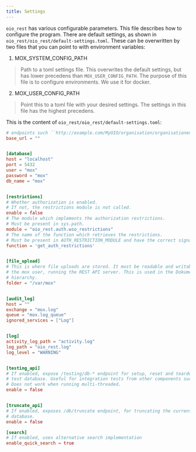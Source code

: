 ```yaml
---
title: Settings
---
```


`oio_rest` has various configurable parameters. This file describes how
to configure the program. There are default settings, as shown in
`oio_rest/oio_rest/default-settings.toml`. These can be overwritten by two 
files that you can point to with environment variables:

1. MOX_SYSTEM_CONFIG_PATH

> Path to a toml settings file. This overwrites the default settings, 
but has lower precedens than `MOX_USER_CONFIG_PATH`. The purpose of 
this file is to configure environments. We use it for docker.

2. MOX_USER_CONFIG_PATH

> Point this to a toml file with your desired settings. The settings in 
this file has the highest precedens.

This is the content of
`oio_rest/oio_rest/default-settings.toml`:

``` toml
# endpoints such ``http://example.com/MyOIO/organisation/organisationenhed``.
base_url = ""


[database]
host = "localhost"
port = 5432
user = "mox"
password = "mox"
db_name = "mox"


[restrictions]
# Whether authorization is enabled.
# If not, the restrictions module is not called.
enable = false
# The module which implements the authorization restrictions.
# Must be present in sys.path.
module = "oio_rest.auth.wso_restrictions"
# The name of the function which retrieves the restrictions.
# Must be present in AUTH_RESTRICTION_MODULE and have the correct signature.
function = 'get_auth_restrictions'


[file_upload]
# This is where file uploads are stored. It must be readable and writable by
# the mox user, running the REST API server. This is used in the Dokument
# hierarchy.
folder = "/var/mox"


[audit_log]
host = ""
exchange = "mox.log"
queue = "mox.log_queue"
ignored_services = ["Log"]


[log]
activity_log_path = "activity.log"
log_path = "oio_rest.log"
log_level = "WARNING"


[testing_api]
# If enabled, expose /testing/db-* endpoint for setup, reset and teardown of a
# test database. Useful for integration tests from other components such as MO.
# Does not work when running multi-threaded.
enable = false


[truncate_api]
# If enabled, exposes /db/truncate endpoint, for truncating the current
# database.
enable = false

[search]
# If enabled, uses alternative search implementation
enable_quick_search = true
``` 